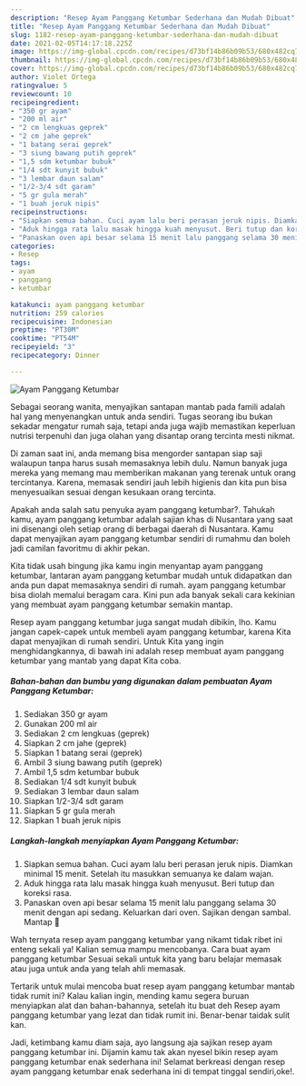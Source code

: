 ```yaml
---
description: "Resep Ayam Panggang Ketumbar Sederhana dan Mudah Dibuat"
title: "Resep Ayam Panggang Ketumbar Sederhana dan Mudah Dibuat"
slug: 1182-resep-ayam-panggang-ketumbar-sederhana-dan-mudah-dibuat
date: 2021-02-05T14:17:18.225Z
image: https://img-global.cpcdn.com/recipes/d73bf14b86b09b53/680x482cq70/ayam-panggang-ketumbar-foto-resep-utama.jpg
thumbnail: https://img-global.cpcdn.com/recipes/d73bf14b86b09b53/680x482cq70/ayam-panggang-ketumbar-foto-resep-utama.jpg
cover: https://img-global.cpcdn.com/recipes/d73bf14b86b09b53/680x482cq70/ayam-panggang-ketumbar-foto-resep-utama.jpg
author: Violet Ortega
ratingvalue: 5
reviewcount: 10
recipeingredient:
- "350 gr ayam"
- "200 ml air"
- "2 cm lengkuas geprek"
- "2 cm jahe geprek"
- "1 batang serai geprek"
- "3 siung bawang putih geprek"
- "1,5 sdm ketumbar bubuk"
- "1/4 sdt kunyit bubuk"
- "3 lembar daun salam"
- "1/2-3/4 sdt garam"
- "5 gr gula merah"
- "1 buah jeruk nipis"
recipeinstructions:
- "Siapkan semua bahan. Cuci ayam lalu beri perasan jeruk nipis. Diamkan minimal 15 menit. Setelah itu masukkan semuanya ke dalam wajan."
- "Aduk hingga rata lalu masak hingga kuah menyusut. Beri tutup dan koreksi rasa."
- "Panaskan oven api besar selama 15 menit lalu panggang selama 30 menit dengan api sedang. Keluarkan dari oven. Sajikan dengan sambal. Mantap 🤤"
categories:
- Resep
tags:
- ayam
- panggang
- ketumbar

katakunci: ayam panggang ketumbar 
nutrition: 259 calories
recipecuisine: Indonesian
preptime: "PT30M"
cooktime: "PT54M"
recipeyield: "3"
recipecategory: Dinner

---
```



![Ayam Panggang Ketumbar](https://img-global.cpcdn.com/recipes/d73bf14b86b09b53/680x482cq70/ayam-panggang-ketumbar-foto-resep-utama.jpg)

Sebagai seorang wanita, menyajikan santapan mantab pada famili adalah hal yang menyenangkan untuk anda sendiri. Tugas seorang ibu bukan sekadar mengatur rumah saja, tetapi anda juga wajib memastikan keperluan nutrisi terpenuhi dan juga olahan yang disantap orang tercinta mesti nikmat.

Di zaman  saat ini, anda memang bisa mengorder santapan siap saji walaupun tanpa harus susah memasaknya lebih dulu. Namun banyak juga mereka yang memang mau memberikan makanan yang terenak untuk orang tercintanya. Karena, memasak sendiri jauh lebih higienis dan kita pun bisa menyesuaikan sesuai dengan kesukaan orang tercinta. 



Apakah anda salah satu penyuka ayam panggang ketumbar?. Tahukah kamu, ayam panggang ketumbar adalah sajian khas di Nusantara yang saat ini disenangi oleh setiap orang di berbagai daerah di Nusantara. Kamu dapat menyajikan ayam panggang ketumbar sendiri di rumahmu dan boleh jadi camilan favoritmu di akhir pekan.

Kita tidak usah bingung jika kamu ingin menyantap ayam panggang ketumbar, lantaran ayam panggang ketumbar mudah untuk didapatkan dan anda pun dapat memasaknya sendiri di rumah. ayam panggang ketumbar bisa diolah memalui beragam cara. Kini pun ada banyak sekali cara kekinian yang membuat ayam panggang ketumbar semakin mantap.

Resep ayam panggang ketumbar juga sangat mudah dibikin, lho. Kamu jangan capek-capek untuk membeli ayam panggang ketumbar, karena Kita dapat menyajikan di rumah sendiri. Untuk Kita yang ingin menghidangkannya, di bawah ini adalah resep membuat ayam panggang ketumbar yang mantab yang dapat Kita coba.

<!--inarticleads1-->

##### Bahan-bahan dan bumbu yang digunakan dalam pembuatan Ayam Panggang Ketumbar:

1. Sediakan 350 gr ayam
1. Gunakan 200 ml air
1. Sediakan 2 cm lengkuas (geprek)
1. Siapkan 2 cm jahe (geprek)
1. Siapkan 1 batang serai (geprek)
1. Ambil 3 siung bawang putih (geprek)
1. Ambil 1,5 sdm ketumbar bubuk
1. Sediakan 1/4 sdt kunyit bubuk
1. Sediakan 3 lembar daun salam
1. Siapkan 1/2-3/4 sdt garam
1. Siapkan 5 gr gula merah
1. Siapkan 1 buah jeruk nipis




<!--inarticleads2-->

##### Langkah-langkah menyiapkan Ayam Panggang Ketumbar:

1. Siapkan semua bahan. Cuci ayam lalu beri perasan jeruk nipis. Diamkan minimal 15 menit. Setelah itu masukkan semuanya ke dalam wajan.
1. Aduk hingga rata lalu masak hingga kuah menyusut. Beri tutup dan koreksi rasa.
1. Panaskan oven api besar selama 15 menit lalu panggang selama 30 menit dengan api sedang. Keluarkan dari oven. Sajikan dengan sambal. Mantap 🤤




Wah ternyata resep ayam panggang ketumbar yang nikamt tidak ribet ini enteng sekali ya! Kalian semua mampu mencobanya. Cara buat ayam panggang ketumbar Sesuai sekali untuk kita yang baru belajar memasak atau juga untuk anda yang telah ahli memasak.

Tertarik untuk mulai mencoba buat resep ayam panggang ketumbar mantab tidak rumit ini? Kalau kalian ingin, mending kamu segera buruan menyiapkan alat dan bahan-bahannya, setelah itu buat deh Resep ayam panggang ketumbar yang lezat dan tidak rumit ini. Benar-benar taidak sulit kan. 

Jadi, ketimbang kamu diam saja, ayo langsung aja sajikan resep ayam panggang ketumbar ini. Dijamin kamu tak akan nyesel bikin resep ayam panggang ketumbar enak sederhana ini! Selamat berkreasi dengan resep ayam panggang ketumbar enak sederhana ini di tempat tinggal sendiri,oke!.


